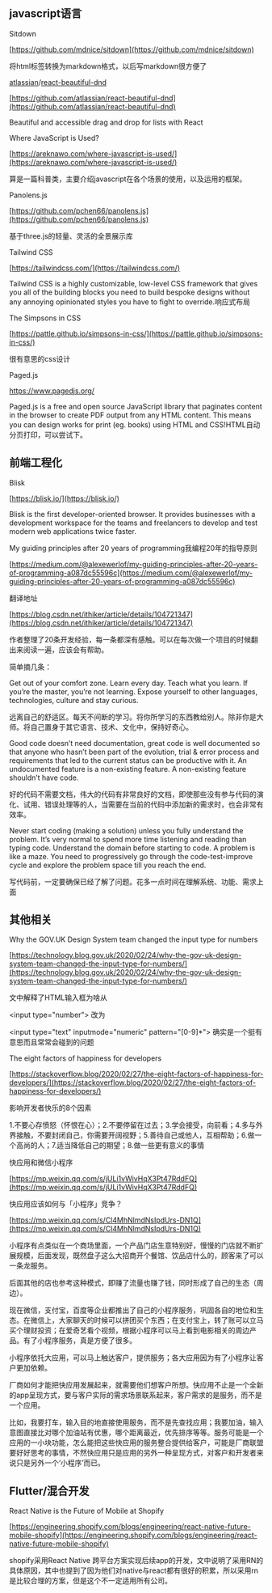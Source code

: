 javascript语言
------------

Sitdown

[https://github.com/mdnice/sitdown](https://github.com/mdnice/sitdown)

将html标签转换为markdown格式，以后写markdown很方便了

[atlassian](https://github.com/atlassian)/[react-beautiful-dnd](https://github.com/atlassian/react-beautiful-dnd)

[https://github.com/atlassian/react-beautiful-dnd](https://github.com/atlassian/react-beautiful-dnd)

Beautiful and accessible drag and drop for lists with React 

Where JavaScript is Used?

[https://areknawo.com/where-javascript-is-used/](https://areknawo.com/where-javascript-is-used/)

算是一篇科普类，主要介绍javascript在各个场景的使用，以及运用的框架。

Panolens.js

[https://github.com/pchen66/panolens.js](https://github.com/pchen66/panolens.js)

基于three.js的轻量、灵活的全景展示库

Tailwind CSS

[https://tailwindcss.com/](https://tailwindcss.com/)

Tailwind CSS is a highly customizable, low-level CSS framework that gives you all of the building blocks you need to build bespoke designs without any annoying opinionated styles you have to fight to override.响应式布局

The Simpsons in CSS

[https://pattle.github.io/simpsons-in-css/](https://pattle.github.io/simpsons-in-css/)

很有意思的css设计

Paged.js

https://www.pagedjs.org/

Paged.js is a free and open source JavaScript library that paginates content in the browser to create PDF output from any HTML content. This means you can design works for print (eg. books) using HTML and CSS!HTML自动分页打印，可以尝试下。

前端工程化
-----

Blisk

[https://blisk.io/](https://blisk.io/)

Blisk is the first developer-oriented browser. It provides businesses with a development workspace for the teams and freelancers to develop and test modern web applications twice faster.

My guiding principles after 20 years of programming我编程20年的指导原则

[https://medium.com/@alexewerlof/my-guiding-principles-after-20-years-of-programming-a087dc55596c](https://medium.com/@alexewerlof/my-guiding-principles-after-20-years-of-programming-a087dc55596c)

翻译地址

[https://blog.csdn.net/ithiker/article/details/104721347](https://blog.csdn.net/ithiker/article/details/104721347)

作者整理了20条开发经验，每一条都深有感触。可以在每次做一个项目的时候翻出来阅读一遍，应该会有帮助。

简单摘几条：

Get out of your comfort zone. Learn every day. Teach what you learn. If you’re the master, you’re not learning. Expose yourself to other languages, technologies, culture and stay curious.

远离自己的舒适区。每天不间断的学习。将你所学习的东西教给别人。除非你是大师。将自己置身于其它语言、技术、文化中，保持好奇心。

Good code doesn’t need documentation, great code is well documented so that anyone who hasn’t been part of the evolution, trial & error process and requirements that led to the current status can be productive with it. An undocumented feature is a non-existing feature. A non-existing feature shouldn’t have code.

好的代码不需要文档，伟大的代码有非常良好的文档，即使那些没有参与代码的演化、试用、错误处理等的人，当需要在当前的代码中添加新的需求时，也会非常有效率。

Never start coding (making a solution) unless you fully understand the problem. It’s very normal to spend more time listening and reading than typing code. Understand the domain before starting to code. A problem is like a maze. You need to progressively go through the code-test-improve cycle and explore the problem space till you reach the end.

写代码前，一定要确保已经了解了问题。花多一点时间在理解系统、功能、需求上面

其他相关
----

Why the GOV.UK Design System team changed the input type for numbers

[https://technology.blog.gov.uk/2020/02/24/why-the-gov-uk-design-system-team-changed-the-input-type-for-numbers/](https://technology.blog.gov.uk/2020/02/24/why-the-gov-uk-design-system-team-changed-the-input-type-for-numbers/)

文中解释了HTML输入框为啥从

&lt;input type=&quot;number&quot;&gt; 改为

&lt;input type=&quot;text&quot; inputmode=&quot;numeric&quot; pattern=&quot;\[0-9\]\*&quot;&gt;
确实是一个挺有意思而且常常会碰到的问题

The eight factors of happiness for developers

[https://stackoverflow.blog/2020/02/27/the-eight-factors-of-happiness-for-developers/](https://stackoverflow.blog/2020/02/27/the-eight-factors-of-happiness-for-developers/)

影响开发者快乐的8个因素

1.不要心存愤怒（怀恨在心）；2.不要停留在过去；3.学会接受，向前看；4.多与外界接触，不要封闭自己，你需要开阔视野；5.善待自己或他人，互相帮助；6.做一个高尚的人；7.适当降低自己的期望；8.做一些更有意义的事情

快应用和微信小程序

[https://mp.weixin.qq.com/s/jULi1vWivHqX3Pt47RddFQ](https://mp.weixin.qq.com/s/jULi1vWivHqX3Pt47RddFQ)

快应用应该如何与「小程序」竞争？

[https://mp.weixin.qq.com/s/Cl4MhNlmdNsIpdUrs-DN1Q](https://mp.weixin.qq.com/s/Cl4MhNlmdNsIpdUrs-DN1Q)

小程序有点类似在一个商场里面，一个产品门店生意特别好，慢慢的门店就不断扩展规模，后面发现，既然盘子这么大招商开个餐馆、饮品店什么的，顾客来了可以一条龙服务。

后面其他的店也参考这种模式，即赚了流量也赚了钱，同时形成了自己的生态（周边）。

现在微信，支付宝，百度等企业都推出了自己的小程序服务，巩固各自的地位和生态。在微信上，大家聊天的时候可以拼团买个东西；在支付宝上，转了账可以立马买个理财投资；在爱奇艺看个视频，根据小程序可以马上看到电影相关的周边产品。有了小程序服务，真是方便了很多。

小程序依托大应用，可以马上触达客户，提供服务；各大应用因为有了小程序让客户更加依赖。

厂商如何才能把快应用发展起来，就需要他们想客户所想。快应用不止是一个全新的app呈现方式，要与客户实际的需求场景联系起来，客户需求的是服务，而不是一个应用。

比如，我要打车，输入目的地直接使用服务，而不是先查找应用；我要加油，输入意图直接比对哪个加油站有优惠，哪个距离最近，优先排序等等。服务可能是一个应用的一小块功能，怎么能把这些快应用的服务整合提供给客户，可能是厂商联盟要好好思考的事情，不然快应用只是应用的另外一种呈现方式，对客户和开发者来说只是另外一个‘小程序’而已。

Flutter/混合开发
------------

React Native is the Future of Mobile at Shopify

[https://engineering.shopify.com/blogs/engineering/react-native-future-mobile-shopify](https://engineering.shopify.com/blogs/engineering/react-native-future-mobile-shopify)

shopify采用React Native 跨平台方案实现后续app的开发，文中说明了采用RN的具体原因，其中也提到了因为他们对native与react都有很好的积累，所以采用rn是比较合理的方案，但是这个不一定适用所有公司。
